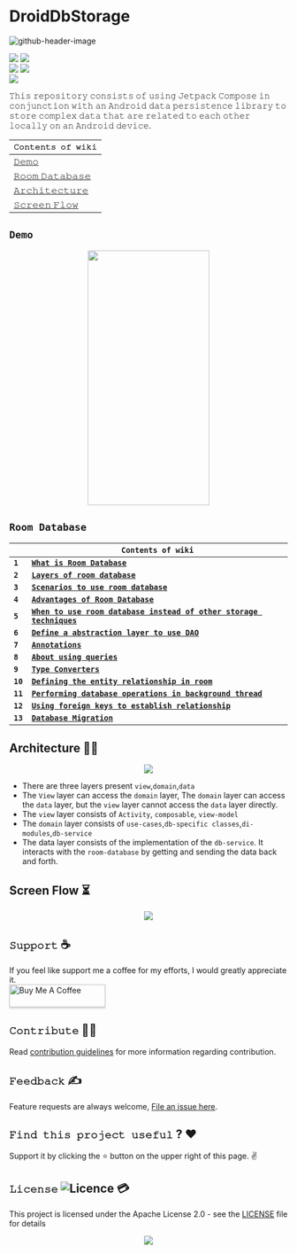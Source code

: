 # DroidDbStorage
![github-header-image](https://github.com/devrath/DroidDbStorage/assets/1456191/35ab467f-769a-4634-861b-b25663b3dd25)


<p align="center">
  
<a><img src="https://img.shields.io/badge/Built%20Using-Kotlin-silver?style=for-the-badge&logo=kotlin"></a>
<a><img src="https://img.shields.io/badge/Built%20By-Android%20Studio-red?style=for-the-badge&logo=android%20studio"></a>  
<a><img src="https://img.shields.io/badge/Database-room%20persistence%20library-deeppink?style=for-the-badge&logo=Bitrise"></a>
<a><img src="https://img.shields.io/badge/UI-Jetpack%20Compose-purple?style=for-the-badge&logo=android"></a>  
<a><img src="https://img.shields.io/badge/Dependency%20Injection-Hilt-blue?style=for-the-badge&logo=atom"></a>  

</p>

<p align="center">
  
𝚃𝚑𝚒𝚜 𝚛𝚎𝚙𝚘𝚜𝚒𝚝𝚘𝚛𝚢 𝚌𝚘𝚗𝚜𝚒𝚜𝚝𝚜 𝚘𝚏 𝚞𝚜𝚒𝚗𝚐 𝙹𝚎𝚝𝚙𝚊𝚌𝚔 𝙲𝚘𝚖𝚙𝚘𝚜𝚎 𝚒𝚗 𝚌𝚘𝚗𝚓𝚞𝚗𝚌𝚝𝚒𝚘𝚗 𝚠𝚒𝚝𝚑 𝚊𝚗 𝙰𝚗𝚍𝚛𝚘𝚒𝚍 𝚍𝚊𝚝𝚊 𝚙𝚎𝚛𝚜𝚒𝚜𝚝𝚎𝚗𝚌𝚎 𝚕𝚒𝚋𝚛𝚊𝚛𝚢 𝚝𝚘 𝚜𝚝𝚘𝚛𝚎 𝚌𝚘𝚖𝚙𝚕𝚎𝚡 𝚍𝚊𝚝𝚊 𝚝𝚑𝚊𝚝 𝚊𝚛𝚎 𝚛𝚎𝚕𝚊𝚝𝚎𝚍 𝚝𝚘 𝚎𝚊𝚌𝚑 𝚘𝚝𝚑𝚎𝚛 𝚕𝚘𝚌𝚊𝚕𝚕𝚢 𝚘𝚗 𝚊𝚗 𝙰𝚗𝚍𝚛𝚘𝚒𝚍 𝚍𝚎𝚟𝚒𝚌𝚎.

</p>



<p align="center">
  
| **`𝙲𝚘𝚗𝚝𝚎𝚗𝚝𝚜 𝚘𝚏 𝚠𝚒𝚔𝚒`** |
| ------------------------ |
| [𝙳𝚎𝚖𝚘](https://github.com/devrath/DroidDbStorage/blob/main/README.md#demo) |
| [𝚁𝚘𝚘𝚖 𝙳𝚊𝚝𝚊𝚋𝚊𝚜𝚎](https://github.com/devrath/DroidDbStorage/blob/main/README.md#room-database) |
| [𝙰𝚛𝚌𝚑𝚒𝚝𝚎𝚌𝚝𝚞𝚛𝚎](https://github.com/devrath/DroidDbStorage/blob/main/README.md#architecture-%EF%B8%8F) |
| [𝚂𝚌𝚛𝚎𝚎𝚗 𝙵𝚕𝚘𝚠](https://github.com/devrath/DroidDbStorage/blob/main/README.md#screen-flow-) |
  
</p>

## `Demo`

<p align="center">
<img src="https://github.com/devrath/DroidDbStorage/blob/main/assets/demos/Demo.gif" width="220" height="460"/>
</p>


## `Room Database`

<div align="center">

|   | **` Contents of wiki `** |
| - | ---------------------- |
| **`1`** | [**`What is Room Database`**](https://github.com/devrath/DroidDbStorage/wiki/Room-%E2%80%90-What-is-Room-Database) |
| **`2`**  | [**`Layers of room database`**](https://github.com/devrath/DroidDbStorage/wiki/Room-%E2%80%90-Layers-of-room-database) |
| **`3`**  | [**`Scenarios to use room database`**](https://github.com/devrath/DroidDbStorage/wiki/Room-%E2%80%90-Scenarios-to-use-room-database) |
| **`4`**  | [**`Advantages of Room Database`**](https://github.com/devrath/DroidDbStorage/wiki/Room-%E2%80%90-Advantages-of-Room-Database) |
| **`5`**  | [**`When to use room database instead of other storage techniques`**](https://github.com/devrath/DroidDbStorage/wiki/Room-%E2%80%90-When-to-use-room-database-instead-of-other-storage-techniques) |
|  **`6`** | [**`Define a abstraction layer to use DAO`**](https://github.com/devrath/verbose-room-database/wiki/Define-a-abstraction-layer-to-use-DAO) |
| **`7`** | [**`Annotations`**](https://github.com/devrath/DroidDbStorage/wiki/Room-%E2%80%90-Annotations) |
| **`8`** | [**`About using queries`**](https://github.com/devrath/verbose-room-database/wiki/About-using-queries) |
| **`9`** | [**`Type Converters`**](https://github.com/devrath/verbose-room-database/wiki/Type-Converters) |
| **`10`** | [**`Defining the entity relationship in room`**](https://github.com/devrath/verbose-room-database/wiki/Defining-the-entity-relationship-in-room) |
| **`11`** | [**`Performing database operations in background thread`**](https://github.com/devrath/verbose-room-database/wiki/Performing-database-operations-in-background-thread) |
| **`12`** | [**`Using foreign keys to establish relationship`**](https://github.com/devrath/DroidDbStorage/wiki/Room-%E2%80%90-Using-foreign-keys) |
| **`13`** | [**`Database Migration`**](https://github.com/devrath/verbose-room-database/wiki/Database-Migration) |

</div>

## Architecture 👷‍♂️

<p align="center">
<img src="https://github.com/devrath/DroidDbStorage/assets/1456191/f02e7fc1-4a50-4619-b3a6-1ae1eecec70b" />
</p>

* There are three layers present `view`,`domain`,`data`
* The `View` layer can access the `domain` layer, The `domain` layer can access the `data` layer, but the `view` layer cannot access the `data` layer directly.
* The `view` layer consists of `Activity`, `composable`, `view-model`
* The `domain` layer consists of `use-cases`,`db-specific classes`,`di-modules`,`db-service`
* The data layer consists of the implementation of the `db-service`. It interacts with the `room-database` by getting and sending the data back and forth.

## Screen Flow ⏳
<p align="center">
<img src="https://github.com/devrath/DroidDbStorage/assets/1456191/512b74a7-f622-42be-8c2b-42e828f554e9" />
</p>

## **`𝚂𝚞𝚙𝚙𝚘𝚛𝚝`** ☕
If you feel like support me a coffee for my efforts, I would greatly appreciate it.</br>
<a href="https://www.buymeacoffee.com/devrath" target="_blank"><img src="https://www.buymeacoffee.com/assets/img/custom_images/yellow_img.png" alt="Buy Me A Coffee" style="height: 41px !important;width: 174px !important;box-shadow: 0px 3px 2px 0px rgba(190, 190, 190, 0.5) !important;-webkit-box-shadow: 0px 3px 2px 0px rgba(190, 190, 190, 0.5) !important;" ></a>

## **`𝙲𝚘𝚗𝚝𝚛𝚒𝚋𝚞𝚝𝚎`** 🙋‍♂️
Read [contribution guidelines](CONTRIBUTING.md) for more information regarding contribution.

## **`𝙵𝚎𝚎𝚍𝚋𝚊𝚌𝚔`** ✍️ 
Feature requests are always welcome, [File an issue here](https://github.com/devrath/DroidDbStorage/issues/new).

## **`𝙵𝚒𝚗𝚍 𝚝𝚑𝚒𝚜 𝚙𝚛𝚘𝚓𝚎𝚌𝚝 𝚞𝚜𝚎𝚏𝚞𝚕`** ? ❤️
Support it by clicking the ⭐ button on the upper right of this page. ✌️

## **`𝙻𝚒𝚌𝚎𝚗𝚜𝚎`** ![Licence](https://img.shields.io/github/license/google/docsy) :credit_card:
This project is licensed under the Apache License 2.0 - see the [LICENSE](https://github.com/devrath/DroidDbStorage/blob/main/LICENSE) file for details


<p align="center">
<a><img src="https://forthebadge.com/images/badges/built-for-android.svg"></a>
</p>
